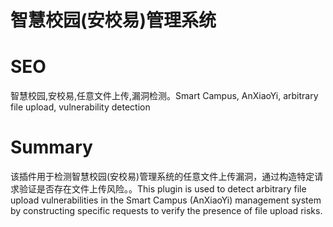 # 智慧校园(安校易)管理系统
# SEO
智慧校园,安校易,任意文件上传,漏洞检测。Smart Campus, AnXiaoYi, arbitrary file upload, vulnerability detection
# Summary
该插件用于检测智慧校园(安校易)管理系统的任意文件上传漏洞，通过构造特定请求验证是否存在文件上传风险。。This plugin is used to detect arbitrary file upload vulnerabilities in the Smart Campus (AnXiaoYi) management system by constructing specific requests to verify the presence of file upload risks.
